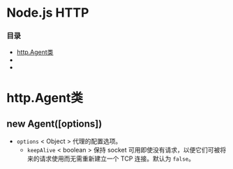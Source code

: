 # Node.js HTTP

### 目录

 - [http.Agent类](#httpagent类)
 - 
 -  

# http.Agent类

## new Agent([options])

 - `options` < Object > 代理的配置选项。
    - `keepAlive` < boolean > 保持 socket 可用即使没有请求，以便它们可被将来的请求使用而无需重新建立一个 TCP 连接。默认为 `false`。